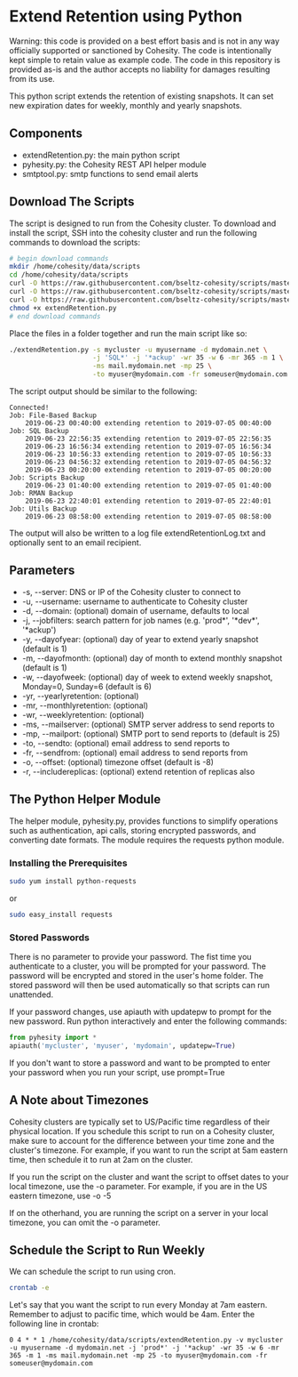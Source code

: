# Extend Retention using Python

Warning: this code is provided on a best effort basis and is not in any way officially supported or sanctioned by Cohesity. The code is intentionally kept simple to retain value as example code. The code in this repository is provided as-is and the author accepts no liability for damages resulting from its use.

This python script extends the retention of existing snapshots. It can set new expiration dates for weekly, monthly and yearly snapshots.

## Components

* extendRetention.py: the main python script
* pyhesity.py: the Cohesity REST API helper module
* smtptool.py: smtp functions to send email alerts

## Download The Scripts

The script is designed to run from the Cohesity cluster. To download and install the script, SSH into the cohesity cluster and run the following commands to download the scripts:

```bash
# begin download commands
mkdir /home/cohesity/data/scripts
cd /home/cohesity/data/scripts
curl -O https://raw.githubusercontent.com/bseltz-cohesity/scripts/master/python/extendRetention/extendRetention.py
curl -O https://raw.githubusercontent.com/bseltz-cohesity/scripts/master/python/extendRetention/smtptool.py
curl -O https://raw.githubusercontent.com/bseltz-cohesity/scripts/master/python/pyhesity.py
chmod +x extendRetention.py
# end download commands
```

Place the files in a folder together and run the main script like so:

```bash
./extendRetention.py -s mycluster -u myusername -d mydomain.net \
                     -j 'SQL*' -j '*ackup' -wr 35 -w 6 -mr 365 -m 1 \
                     -ms mail.mydomain.net -mp 25 \
                     -to myuser@mydomain.com -fr someuser@mydomain.com
```

The script output should be similar to the following:

```text
Connected!
Job: File-Based Backup
    2019-06-23 00:40:00 extending retention to 2019-07-05 00:40:00
Job: SQL Backup
    2019-06-23 22:56:35 extending retention to 2019-07-05 22:56:35
    2019-06-23 16:56:34 extending retention to 2019-07-05 16:56:34
    2019-06-23 10:56:33 extending retention to 2019-07-05 10:56:33
    2019-06-23 04:56:32 extending retention to 2019-07-05 04:56:32
    2019-06-23 00:20:00 extending retention to 2019-07-05 00:20:00
Job: Scripts Backup
    2019-06-23 01:40:00 extending retention to 2019-07-05 01:40:00
Job: RMAN Backup
    2019-06-23 22:40:01 extending retention to 2019-07-05 22:40:01
Job: Utils Backup
    2019-06-23 08:58:00 extending retention to 2019-07-05 08:58:00
```

The output will also be written to a log file extendRetentionLog.txt and optionally sent to an email recipient.

## Parameters

* -s, --server: DNS or IP of the Cohesity cluster to connect to
* -u, --username: username to authenticate to Cohesity cluster
* -d, --domain: (optional) domain of username, defaults to local
* -j, --jobfilters: search pattern for job names (e.g. 'prod*', '\*dev\*', '*ackup')
* -y, --dayofyear: (optional) day of year to extend yearly snapshot (default is 1)
* -m, --dayofmonth: (optional) day of month to extend monthly snapshot (default is 1)
* -w, --dayofweek: (optional) day of week to extend weekly snapshot, Monday=0, Sunday=6 (default is 6)
* -yr, --yearlyretention: (optional)
* -mr, --monthlyretention: (optional)
* -wr, --weeklyretention: (optional)
* -ms, --mailserver: (optional) SMTP server address to send reports to
* -mp, --mailport: (optional) SMTP port to send reports to (default is 25)
* -to, --sendto: (optional) email address to send reports to
* -fr, --sendfrom: (optional) email address to send reports from
* -o, --offset: (optional) timezone offset (default is -8)
* -r, --includereplicas: (optional) extend retention of replicas also

## The Python Helper Module

The helper module, pyhesity.py, provides functions to simplify operations such as authentication, api calls, storing encrypted passwords, and converting date formats. The module requires the requests python module.

### Installing the Prerequisites

```bash
sudo yum install python-requests
```

or

```bash
sudo easy_install requests
```

### Stored Passwords

There is no parameter to provide your password. The fist time you authenticate to a cluster, you will be prompted for your password. The password will be encrypted and stored in the user's home folder. The stored password will then be used automatically so that scripts can run unattended.

If your password changes, use apiauth with updatepw to prompt for the new password. Run python interactively and enter the following commands:

```python
from pyhesity import *
apiauth('mycluster', 'myuser', 'mydomain', updatepw=True)
```

If you don't want to store a password and want to be prompted to enter your password when you run your script, use prompt=True

## A Note about Timezones

Cohesity clusters are typically set to US/Pacific time regardless of their physical location. If you schedule this script to run on a Cohesity cluster, make sure to account for the difference between your time zone and the cluster's timezone. For example, if you want to run the script at 5am eastern time, then schedule it to run at 2am on the cluster.

If you run the script on the cluster and want the script to offset dates to your local timezone, use the -o parameter. For example, if you are in the US eastern timezone, use -o -5

If on the otherhand, you are running the script on a server in your local timezone, you can omit the -o parameter.

## Schedule the Script to Run Weekly

We can schedule the script to run using cron.

```bash
crontab -e
```

Let's say that you want the script to run every Monday at 7am eastern. Remember to adjust to pacific time, which would be 4am. Enter the following line in crontab:

```text
0 4 * * 1 /home/cohesity/data/scripts/extendRetention.py -v mycluster -u myusername -d mydomain.net -j 'prod*' -j '*ackup' -wr 35 -w 6 -mr 365 -m 1 -ms mail.mydomain.net -mp 25 -to myuser@mydomain.com -fr someuser@mydomain.com
```
